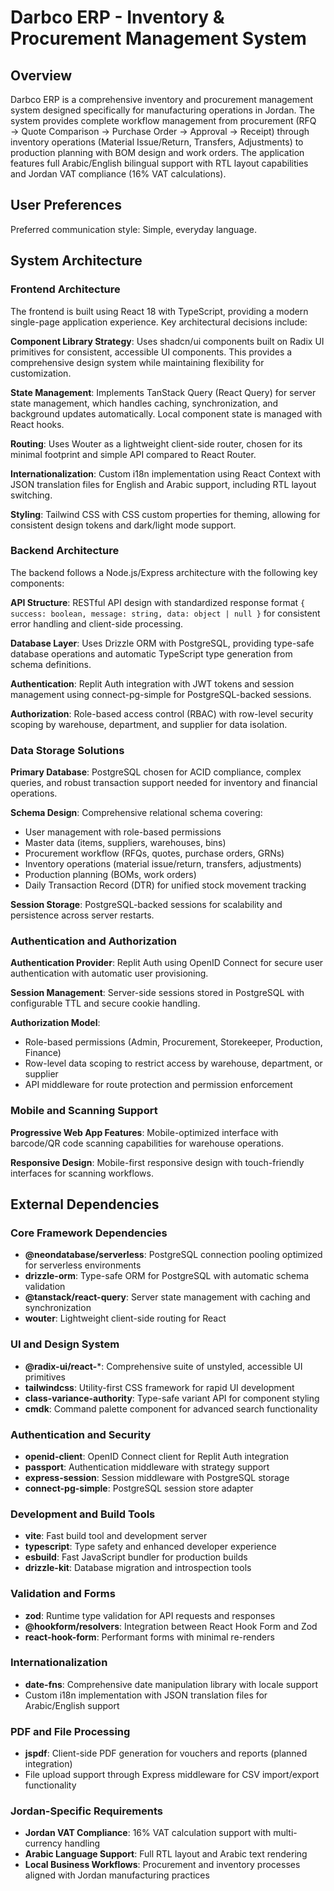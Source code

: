 # Darbco ERP - Inventory & Procurement Management System

## Overview

Darbco ERP is a comprehensive inventory and procurement management system designed specifically for manufacturing operations in Jordan. The system provides complete workflow management from procurement (RFQ → Quote Comparison → Purchase Order → Approval → Receipt) through inventory operations (Material Issue/Return, Transfers, Adjustments) to production planning with BOM design and work orders. The application features full Arabic/English bilingual support with RTL layout capabilities and Jordan VAT compliance (16% VAT calculations).

## User Preferences

Preferred communication style: Simple, everyday language.

## System Architecture

### Frontend Architecture
The frontend is built using React 18 with TypeScript, providing a modern single-page application experience. Key architectural decisions include:

**Component Library Strategy**: Uses shadcn/ui components built on Radix UI primitives for consistent, accessible UI components. This provides a comprehensive design system while maintaining flexibility for customization.

**State Management**: Implements TanStack Query (React Query) for server state management, which handles caching, synchronization, and background updates automatically. Local component state is managed with React hooks.

**Routing**: Uses Wouter as a lightweight client-side router, chosen for its minimal footprint and simple API compared to React Router.

**Internationalization**: Custom i18n implementation using React Context with JSON translation files for English and Arabic support, including RTL layout switching.

**Styling**: Tailwind CSS with CSS custom properties for theming, allowing for consistent design tokens and dark/light mode support.

### Backend Architecture
The backend follows a Node.js/Express architecture with the following key components:

**API Structure**: RESTful API design with standardized response format `{ success: boolean, message: string, data: object | null }` for consistent error handling and client-side processing.

**Database Layer**: Uses Drizzle ORM with PostgreSQL, providing type-safe database operations and automatic TypeScript type generation from schema definitions.

**Authentication**: Replit Auth integration with JWT tokens and session management using connect-pg-simple for PostgreSQL-backed sessions.

**Authorization**: Role-based access control (RBAC) with row-level security scoping by warehouse, department, and supplier for data isolation.

### Data Storage Solutions
**Primary Database**: PostgreSQL chosen for ACID compliance, complex queries, and robust transaction support needed for inventory and financial operations.

**Schema Design**: Comprehensive relational schema covering:
- User management with role-based permissions
- Master data (items, suppliers, warehouses, bins)
- Procurement workflow (RFQs, quotes, purchase orders, GRNs)
- Inventory operations (material issue/return, transfers, adjustments)
- Production planning (BOMs, work orders)
- Daily Transaction Record (DTR) for unified stock movement tracking

**Session Storage**: PostgreSQL-backed sessions for scalability and persistence across server restarts.

### Authentication and Authorization
**Authentication Provider**: Replit Auth using OpenID Connect for secure user authentication with automatic user provisioning.

**Session Management**: Server-side sessions stored in PostgreSQL with configurable TTL and secure cookie handling.

**Authorization Model**: 
- Role-based permissions (Admin, Procurement, Storekeeper, Production, Finance)
- Row-level data scoping to restrict access by warehouse, department, or supplier
- API middleware for route protection and permission enforcement

### Mobile and Scanning Support
**Progressive Web App Features**: Mobile-optimized interface with barcode/QR code scanning capabilities for warehouse operations.

**Responsive Design**: Mobile-first responsive design with touch-friendly interfaces for scanning workflows.

## External Dependencies

### Core Framework Dependencies
- **@neondatabase/serverless**: PostgreSQL connection pooling optimized for serverless environments
- **drizzle-orm**: Type-safe ORM for PostgreSQL with automatic schema validation
- **@tanstack/react-query**: Server state management with caching and synchronization
- **wouter**: Lightweight client-side routing for React

### UI and Design System
- **@radix-ui/react-***: Comprehensive suite of unstyled, accessible UI primitives
- **tailwindcss**: Utility-first CSS framework for rapid UI development
- **class-variance-authority**: Type-safe variant API for component styling
- **cmdk**: Command palette component for advanced search functionality

### Authentication and Security
- **openid-client**: OpenID Connect client for Replit Auth integration
- **passport**: Authentication middleware with strategy support
- **express-session**: Session middleware with PostgreSQL storage
- **connect-pg-simple**: PostgreSQL session store adapter

### Development and Build Tools
- **vite**: Fast build tool and development server
- **typescript**: Type safety and enhanced developer experience
- **esbuild**: Fast JavaScript bundler for production builds
- **drizzle-kit**: Database migration and introspection tools

### Validation and Forms
- **zod**: Runtime type validation for API requests and responses
- **@hookform/resolvers**: Integration between React Hook Form and Zod
- **react-hook-form**: Performant forms with minimal re-renders

### Internationalization
- **date-fns**: Comprehensive date manipulation library with locale support
- Custom i18n implementation with JSON translation files for Arabic/English support

### PDF and File Processing
- **jspdf**: Client-side PDF generation for vouchers and reports (planned integration)
- File upload support through Express middleware for CSV import/export functionality

### Jordan-Specific Requirements
- **Jordan VAT Compliance**: 16% VAT calculation support with multi-currency handling
- **Arabic Language Support**: Full RTL layout and Arabic text rendering
- **Local Business Workflows**: Procurement and inventory processes aligned with Jordan manufacturing practices
